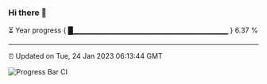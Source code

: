 ### Hi there 👋

⏳ Year progress { █▁▁▁▁▁▁▁▁▁▁▁▁▁▁▁▁▁▁▁▁▁▁▁▁▁▁▁▁▁ } 6.37 %

---

⏰ Updated on Tue, 24 Jan 2023 06:13:44 GMT

![Progress Bar CI](https://github.com/liununu/liununu/workflows/Progress%20Bar%20CI/badge.svg)

